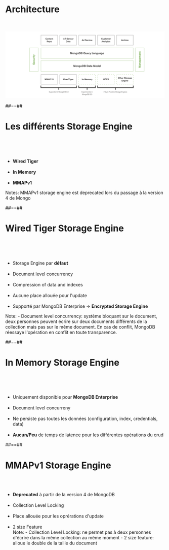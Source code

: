 <!-- .slide: class="sfeir-basic-slide"-->
# Architecture
<br><br>
<img src="../assets/images/architecture.png">

##==##

<!-- .slide: class="sfeir-basic-slide"-->
# Les différents Storage Engine
<br><br><br>
<ul>
  <li><strong> Wired Tiger</strong></li>
  <br>
  <li><strong> In Memory</strong></li>
  <br>
  <li><strong>MMAPv1</strong></li>
</ul>
Notes:
MMAPv1 storage engine est deprecated lors du passage à la version 4 de Mongo

##==##

<!-- .slide: class="sfeir--basic-slide"-->
# Wired Tiger Storage Engine
<br><br><br>
<ul>
  <li>Storage Engine par <strong>défaut</strong></li>
  <br>
  <li>Document level concurrency</li>
  <br>
  <li>Compression of data and indexes</li>
  <br>
  <li>Aucune place allouée pour l'update</li>
  <br>
  <li>Supporté par MongoDB Enterprise => <strong>Encrypted Storage Engine</strong></li>
</ul>
Note: 
- Document level concurrency: système bloquant sur le document, deux personnes peuvent écrire sur deux documents différents de la collection mais pas sur le même document.
En cas de conflit, MongoDB réessaye l'opération en conflit en toute transparence.

##==##

<!-- .slide: class="sfeir-basic-slide"-->
# In Memory Storage Engine
<br><br><br>
<ul>
  <li>Uniquement disponible pour <strong>MongoDB Enterprise</strong></li>
  <br>
  <li>Document level concurreny</li>
  <br>
  <li>Ne persiste pas toutes les données (configuration, index, credentials, data)</li>
  <br>
  <li><strong>Aucun/Peu</strong> de temps de latence pour les différentes opérations du crud</li>
</ul>

##==##

<!-- .slide: class=""sfeir-basic-slide-->
# MMAPv1 Storage Engine
<br><br>
<ul>
  <li><strong>Deprecated</strong> à partir de la version 4 de MongoDB</li>
  <br>
  <li>Collection Level Locking</li>
  <br>
  <li>Place allouée pour les oprérations d'update</li>
  <br>
  <li>2 size Feature</li>
Note: 
- Collection Level Locking: ne permet pas à deux personnes d'écrire dans la même collection au même moment
- 2 size feature: alloue le double de la taille du document
